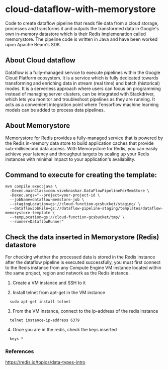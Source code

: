 # cloud-dataflow-with-memorystore 

Code to create dataflow pipeline that reads file data from a cloud storage, processes and transforms it and outputs the transformed data in Google's own in-memory datastore which is their Redis implemenation called memorystore. The pipeline code is written in Java and have been worked upon Apache Beam's SDK.

## About Cloud dataflow
Dataflow is a fully-managed service to execute pipelines within the Google Cloud Platform ecosystem. It is a service which is fully dedicated towards transforming and enriching data in stream (real time) and batch (historical) modes. It is a serverless approach where users can focus on programming instead of managing server clusters, can be integrated with Stackdriver, which lets you monitor and troubleshoot pipelines as they are running. It acts as a convenient integration point where Tensorflow machine learning models can be added to process data pipelines.

## About Memorystore
Memorystore for Redis provides a fully-managed service that is powered by the Redis in-memory data store to build application caches that provide sub-millisecond data access.
With Memorystore for Redis, you can easily achieve your latency and throughput targets by scaling up your Redis instances with minimal impact to your application's availability.

## Command to execute for creating the template:

```
mvn compile exec:java \
  -Dexec.mainClass=com.viveknaskar.DataFlowPipelineForMemStore \
  -Dexec.args="--project=your-project-id \
  --jobName=dataflow-memstore-job \
  --stagingLocation=gs://cloud-function-gcsbucket/staging/ \
  --dataflowJobFile=gs://dataflow-pipeline-staging/templates/dataflow-memorystore-template \
  --tempLocation=gs://cloud-function-gcsbucket/tmp/ \
  --runner=DataflowRunner"
  ```

## Check the data inserted in Memorystore (Redis) datastore
For checking whether the processed data is stored in the Redis instance after the dataflow pipeline is executed successfully, you must first connect to the Redis instance from any Compute Engine VM instance located within the same project, region and network as the Redis instance.

1) Create a VM instance and SSH to it

2) Install telnet from apt-get in the VM instance
```
  sudo apt-get install telnet
```
3) From the VM instance, connect to the ip-address of the redis instance
```
  telnet instance-ip-address 6379
```
4) Once you are in the redis, check the keys inserted
```
  keys *
```

### References

https://redis.io/topics/data-types-intro 
